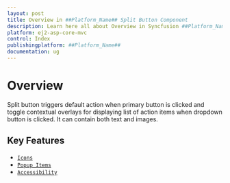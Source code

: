 ```yaml
---
layout: post
title: Overview in ##Platform_Name## Split Button Component
description: Learn here all about Overview in Syncfusion ##Platform_Name## Split Button component of Syncfusion Essential JS 2 and more.
platform: ej2-asp-core-mvc
control: Index
publishingplatform: ##Platform_Name##
documentation: ug
---
```


# Overview

Split button triggers default action when primary button is clicked and toggle contextual overlays for displaying list of action items when dropdown button is clicked. It can contain both text and images.

## Key Features

* [`Icons`](icons#icons)
* [`Popup Items`](popup-items#popup-items)
* [`Accessibility`](accessibility#accessibility)